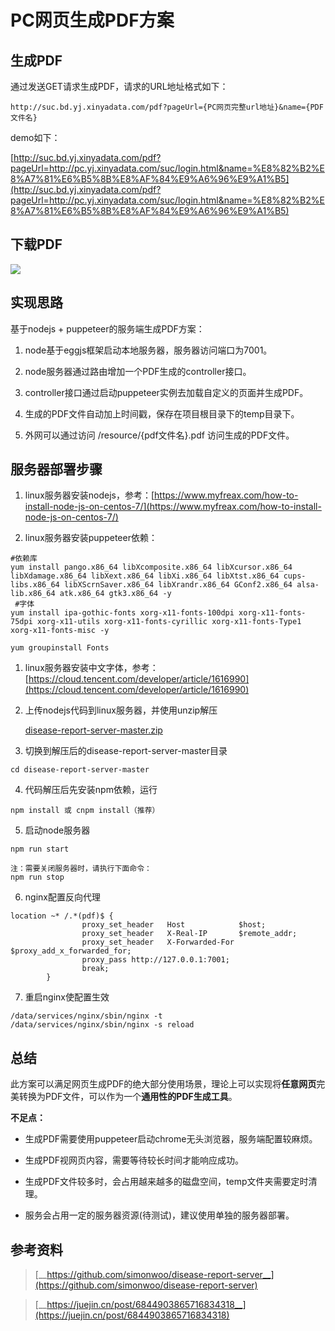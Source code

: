 # PC网页生成PDF方案
## 生成PDF

通过发送GET请求生成PDF，请求的URL地址格式如下：

```text
http://suc.bd.yj.xinyadata.com/pdf?pageUrl={PC网页完整url地址}&name={PDF文件名}
```

demo如下：

[http://suc.bd.yj.xinyadata.com/pdf?pageUrl=http://pc.yj.xinyadata.com/suc/login.html&name=%E8%82%B2%E8%A7%81%E6%B5%8B%E8%AF%84%E9%A6%96%E9%A1%B5](http://suc.bd.yj.xinyadata.com/pdf?pageUrl=http://pc.yj.xinyadata.com/suc/login.html&name=%E8%82%B2%E8%A7%81%E6%B5%8B%E8%AF%84%E9%A6%96%E9%A1%B5)

 

## 下载PDF

![](https://tcs-devops.aliyuncs.com/storage/1126d4f060c7e396f83e7b53f6ef0c1baca0?Signature=eyJhbGciOiJIUzI1NiIsInR5cCI6IkpXVCJ9.eyJBcHBJRCI6IjVlNzQ4MmQ2MjE1MjJiZDVjN2Y5YjMzNSIsIl9hcHBJZCI6IjVlNzQ4MmQ2MjE1MjJiZDVjN2Y5YjMzNSIsIl9vcmdhbml6YXRpb25JZCI6IiIsImV4cCI6MTY1MzI5MzIyMywiaWF0IjoxNjUyNjg4NDIzLCJyZXNvdXJjZSI6Ii9zdG9yYWdlLzExMjZkNGYwNjBjN2UzOTZmODNlN2I1M2Y2ZWYwYzFiYWNhMCJ9.n_T4kRujd5JEdCm0a0BCYxUVsefjRqCIdF-0d0lzDAk&download=image.png "")

 

## 实现思路

基于nodejs + puppeteer的服务端生成PDF方案：

1. node基于eggjs框架启动本地服务器，服务器访问端口为7001。

2. node服务器通过路由增加一个PDF生成的controller接口。

3. controller接口通过启动puppeteer实例去加载自定义的页面并生成PDF。

4. 生成的PDF文件自动加上时间戳，保存在项目根目录下的temp目录下。

5. 外网可以通过访问  /resource/{pdf文件名}.pdf  访问生成的PDF文件。



## 服务器部署步骤

1. linux服务器安装nodejs，参考：[https://www.myfreax.com/how-to-install-node-js-on-centos-7/](https://www.myfreax.com/how-to-install-node-js-on-centos-7/)

2. linux服务器安装puppeteer依赖：

```text
#依赖库
yum install pango.x86_64 libXcomposite.x86_64 libXcursor.x86_64 libXdamage.x86_64 libXext.x86_64 libXi.x86_64 libXtst.x86_64 cups-libs.x86_64 libXScrnSaver.x86_64 libXrandr.x86_64 GConf2.x86_64 alsa-lib.x86_64 atk.x86_64 gtk3.x86_64 -y
 #字体
yum install ipa-gothic-fonts xorg-x11-fonts-100dpi xorg-x11-fonts-75dpi xorg-x11-utils xorg-x11-fonts-cyrillic xorg-x11-fonts-Type1 xorg-x11-fonts-misc -y

yum groupinstall Fonts

```

1. linux服务器安装中文字体，参考：[https://cloud.tencent.com/developer/article/1616990](https://cloud.tencent.com/developer/article/1616990)

2. 上传nodejs代码到linux服务器，并使用unzip解压

   [disease-report-server-master.zip](/frontend-md/disease-report-server-master.zip)

3. 切换到解压后的disease-report-server-master目录


```text
cd disease-report-server-master
```

4. 代码解压后先安装npm依赖，运行

```text
npm install 或 cnpm install（推荐）
```

5. 启动node服务器

```text
npm run start
```

```text
注：需要关闭服务器时，请执行下面命令：
npm run stop
```

6. nginx配置反向代理

```text
location ~* /.*(pdf)$ {
                proxy_set_header   Host            $host;
                proxy_set_header   X-Real-IP       $remote_addr;
                proxy_set_header   X-Forwarded-For $proxy_add_x_forwarded_for;
                proxy_pass http://127.0.0.1:7001;
                break;
        }
```

7. 重启nginx使配置生效

```text
/data/services/nginx/sbin/nginx -t
/data/services/nginx/sbin/nginx -s reload
```

 

 

## 总结

此方案可以满足网页生成PDF的绝大部分使用场景，理论上可以实现将**任意网页**完美转换为PDF文件，可以作为一个**通用性的PDF生成工具**。

**不足点：**

- 生成PDF需要使用puppeteer启动chrome无头浏览器，服务端配置较麻烦。

- 生成PDF视网页内容，需要等待较长时间才能响应成功。

- 生成PDF文件较多时，会占用越来越多的磁盘空间，temp文件夹需要定时清理。

- 服务会占用一定的服务器资源(待测试)，建议使用单独的服务器部署。



## 参考资料

> [__https://github.com/simonwoo/disease-report-server__](https://github.com/simonwoo/disease-report-server)

> [__https://juejin.cn/post/6844903865716834318__](https://juejin.cn/post/6844903865716834318)

